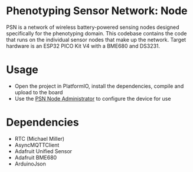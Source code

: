 # Phenotyping Sensor Network: Node
PSN is a network of wireless battery-powered sensing nodes designed specifically for the phenotyping domain. This codebase contains the code that runs on the individual sensor nodes that make up the network. Target hardware is an ESP32 PICO Kit V4 with a BME680 and DS3231.

# Usage
- Open the project in PlatformIO, install the dependencies, compile and upload to the board
- Use the [PSN Node Administrator](https://github.com/henryshunt/psn-node-admin) to configure the device for use

# Dependencies
- RTC (Michael Miller)
- AsyncMQTTClient
- Adafruit Unified Sensor
- Adafruit BME680
- ArduinoJson
